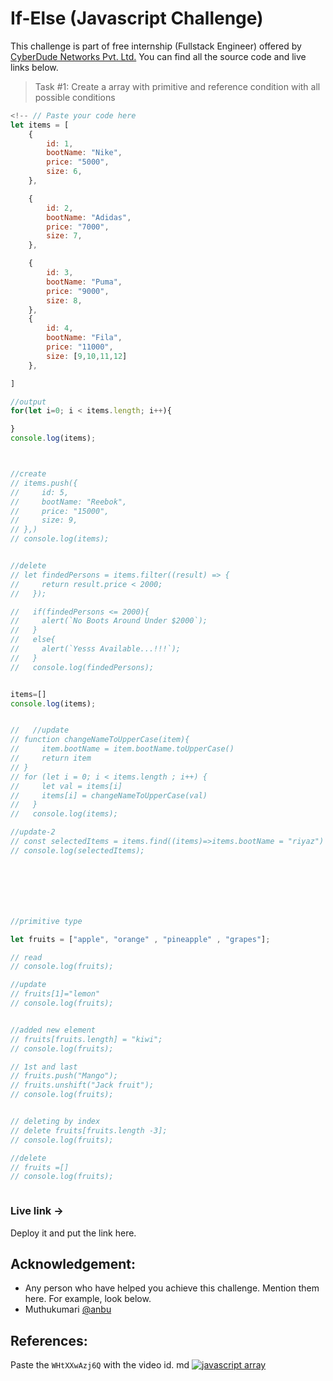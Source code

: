 # If-Else (Javascript Challenge)
This challenge is part of free internship (Fullstack Engineer) offered by [CyberDude Networks Pvt. Ltd.](https://cyberdudenetworks.com) You can find all the source code and live links below.

> Task #1: Create a array with primitive and reference condition with all possible conditions

```js
<!-- // Paste your code here
let items = [
    {
        id: 1,
        bootName: "Nike",
        price: "5000",
        size: 6,
    },

    {
        id: 2,
        bootName: "Adidas",
        price: "7000",
        size: 7,
    },

    {
        id: 3,
        bootName: "Puma",
        price: "9000",
        size: 8,
    },
    {
        id: 4,
        bootName: "Fila",
        price: "11000",
        size: [9,10,11,12]
    },

]

//output
for(let i=0; i < items.length; i++){

}
console.log(items);



//create
// items.push({
//     id: 5,
//     bootName: "Reebok",
//     price: "15000",
//     size: 9,
// },)
// console.log(items);


//delete
// let findedPersons = items.filter((result) => {
//     return result.price < 2000;
//   });

//   if(findedPersons <= 2000){
//     alert(`No Boots Around Under $2000`);
//   }
//   else{
//     alert(`Yesss Available...!!!`);
//   }
//   console.log(findedPersons);


items=[]
console.log(items);


//   //update
// function changeNameToUpperCase(item){
//     item.bootName = item.bootName.toUpperCase()
//     return item
// }
// for (let i = 0; i < items.length ; i++) {
//     let val = items[i]
//     items[i] = changeNameToUpperCase(val)
//   }
//   console.log(items);

//update-2
// const selectedItems = items.find((items)=>items.bootName = "riyaz")
// console.log(selectedItems);







//primitive type

let fruits = ["apple", "orange" , "pineapple" , "grapes"];

// read
// console.log(fruits);

//update
// fruits[1]="lemon"
// console.log(fruits);


//added new element
// fruits[fruits.length] = "kiwi";
// console.log(fruits); 

// 1st and last
// fruits.push("Mango");
// fruits.unshift("Jack fruit");
// console.log(fruits);


// deleting by index
// delete fruits[fruits.length -3];
// console.log(fruits); 

//delete
// fruits =[]
// console.log(fruits);



```


### Live link -> 
Deploy it and put the link here.


## Acknowledgement:
 - Any person who have helped you achieve this challenge. Mention them here. For example, look below.
 - Muthukumari [@anbu](https://github.com/anburocky3)

## References:

Paste the `WHtXXwAzj6Q` with the video id.
md
[![javascript array](https://www.youtube.com/watch?v=WHtXXwAzj6Q)](https://www.youtube.com/watch?v=WHtXXwAzj6Q "js array")
